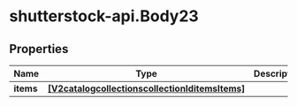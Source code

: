 # shutterstock-api.Body23

## Properties
Name | Type | Description | Notes
------------ | ------------- | ------------- | -------------
**items** | [**[V2catalogcollectionscollectionIditemsItems]**](V2catalogcollectionscollectionIditemsItems.md) |  | 


